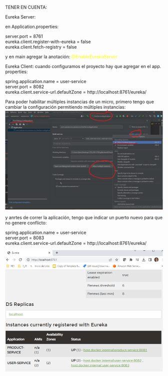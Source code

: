 TENER EN CUENTA:

Eureka Server:

en Application.properties:

server.port = 8761 <br>
eureka.client.register-with-eureka = false<br>
eureka.client.fetch-registry = false<br>

y en main agregar la anotación:<span style=color:yellow> @EnableEurekaServer </span>


Eureka Client:
cuando configuramos el proyecto hay que agregar en el app. properties:

spring.application.name = user-service <br>
server.port = 8082 <br>
eureka.client.service-url.defaultZone = http://localhost:8761/eureka/<br>

Para poder habilitar múltiples instancias de un micro, primero tengo que cambiar la configuración permitiendo múltiples instancias:
![](Docs/img/M2_configCliente.png)

y anrtes de correr la aplicación, tengo que indicar un puerto nuevo para que no genere conflicto:

spring.application.name = user-service <br>
server.port = 8083 <br>
eureka.client.service-url.defaultZone = http://localhost:8761/eureka/<br>

![](Docs/img/M2_dashboard.png)


